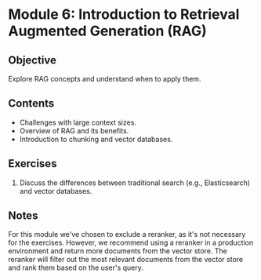 # Module 6: Introduction to Retrieval Augmented Generation (RAG)

## Objective
Explore RAG concepts and understand when to apply them.

## Contents
- Challenges with large context sizes.
- Overview of RAG and its benefits.
- Introduction to chunking and vector databases.

## Exercises
1. Discuss the differences between traditional search (e.g., Elasticsearch) and vector databases.

## Notes
For this module we've chosen to exclude a reranker, as it's not necessary for the exercises. 
However, we recommend using a reranker in a production environment and return more documents from the vector store.
The reranker will filter out the most relevant documents from the vector store and rank them based on the user's query.
